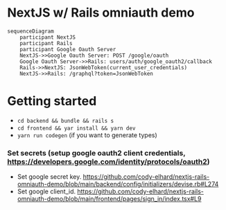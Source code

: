# NextJS w/ Rails omniauth demo

```mermaid
sequenceDiagram
    participant NextJS
    participant Rails
    participant Google Oauth Server
    NextJS->>Google Oauth Server: POST /google/oauth
    Google Oauth Server->>Rails: users/auth/google_oauth2/callback
    Rails->>NextJS: JsonWebToken(current_user_credentials)
    NextJS->>Rails: /graphql?token=JsonWebToken
```


# Getting started
- `cd backend && bundle && rails s`
- `cd frontend && yar install && yarn dev`
- `yarn run codegen` (if you want to generate types)
### Set secrets (setup google oauth2 client credentials, https://developers.google.com/identity/protocols/oauth2)
- Set google secret key. https://github.com/cody-elhard/nextjs-rails-omniauth-demo/blob/main/backend/config/initializers/devise.rb#L274
- Set google client_id. https://github.com/cody-elhard/nextjs-rails-omniauth-demo/blob/main/frontend/pages/sign_in/index.tsx#L9
